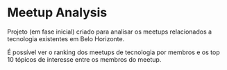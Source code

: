 # Meetup Analysis

Projeto (em fase inicial) criado para analisar os meetups relacionados a tecnologia existentes em Belo Horizonte.

É possível ver o ranking dos meetups de tecnologia por membros e os top 10 tópicos de interesse entre os membros do meetup.
